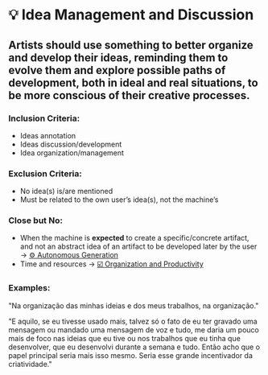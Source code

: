 # 💡 Idea Management and Discussion

## Artists should use something to better organize and develop **their** ideas, reminding them to evolve them and explore possible paths of development, both in ideal and real situations, to be more conscious of their creative processes.

### Inclusion Criteria:

* Ideas annotation
* Ideas discussion/development
* Idea organization/management

### Exclusion Criteria:

* No idea(s) is/are mentioned
* Must be related to the own user’s idea(s), not the machine’s

### Close but No:

* When the machine is **expected** to create a specific/concrete artifact, and not an abstract idea of an artifact to be developed later by the user → [⚙️ Autonomous Generation](autonomous-generation.md "mention")
* Time and resources → [☑️ Organization and Productivity](organization-and-productivity.md "mention")

### Examples:

"Na organização das minhas ideias e dos meus trabalhos, na organização."

"E aquilo, se eu tivesse usado mais, talvez só o fato de eu ter gravado uma mensagem ou mandado uma mensagem de voz e tudo, me daria um pouco mais de foco nas ideias que eu tive ou nos trabalhos que eu tinha que desenvolver, que eu desenvolvi durante a semana e tudo. Então acho que o papel principal seria mais isso mesmo. Seria esse grande incentivador da criatividade."

